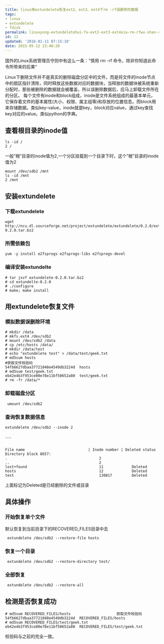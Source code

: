 ```yaml
---
title: linux用extundelete恢复ext2、ext3、ext4下rm -rf误删除的数据
tags: 
- linux 
- extundelete 
- fdisk
permalink: linuxyong-extundeletehui-fu-ext2-ext3-ext4xia-rm-rfwu-shan-chu-de-shu-ju
id: 12
updated: '2016-01-11 07:15:10'
date: 2015-05-12 23:40:20
---
```


国外的Linux系统管理员守则中有这么一条：“慎用 rm -rf 命令，除非你知道此命令所带来的后果“

Linux下删除文件并不是真实的删除磁盘分区中的文件，而是将文件的inode节点中的扇区指针清除，同时释放这些数据对应的数据块，当释放的数据块被系统重新分配时，那些被删除的数据就会被覆盖，所以误删除数据后，应马上卸载文件所在的分区。
每个文件有inode和block组成，inode是文件系统组成的最基本单元，它保存着文件的基本属性(大小、权限、属主组等)和存放的位置信息。而block用来存储数据。类似key-value，inode就是key，block对应value，通过key查找key对应的value。类似python的字典。

## 查看根目录的inode值
``` 
ls -id /
2 /
```
一般”根”目录的inode值为2,一个分区挂载到一个目录下时，这个”根”目录的inode值为2

```
mount /dev/sdb2 /mnt
ls -id /mnt
2 /mnt
```

## 安装extundelete

### 下载extundelete

```
wget   http://ncu.dl.sourceforge.net/project/extundelete/extundelete/0.2.0/extundelete-0.2.0.tar.bz2
```
### 所需依赖包
```
yum -y install e2fsprogs e2fsprogs-libs e2fsprogs-devel
```
### 编译安装extundelte
```
# tar jxvf extundelete-0.2.0.tar.bz2
# cd extundelte-0.2.0
# ./configure
# make; make install
```
## 用extundelete恢复文件

### 模拟数据误删除环境
```
# mkdir /data
# mkfs.ext4 /dev/sdb2
# mount /dev/sdb2 /data
# cp /etc/hosts /data/
# mkdir /data/test
# echo "extundelete test" > /data/test/geek.txt
# md5sum hosts                           
#获取文件校验码
54fb6627dbaa37721048e4549db3224d  hosts
# md5sum test/geek.txt
eb42e4b3f953ce00e78e11bf50652a80  test/geek.txt
# rm -fr /data/*
```
### 卸载磁盘分区
```
 umount /dev/sdb2
```
### 查询恢复数据信息
```
extundelete /dev/sdb2 --inode 2
```
.....
```

File name                             | Inode number | Deleted status
Directory block 8657:
.                                          2
..                                         2
lost+found                                 11             Deleted
hosts                                      12             Deleted
test                                       130817         Deleted
```
上面标记为Deleted是已经删除的文件或目录

## 具体操作
### 开始恢复单个文件
默认恢复到当前目录下的RECOVERED_FILES目录中去
```
 extundelete /dev/sdb2 --restore-file hosts
```
### 恢复一个目录
```
 extundelete /dev/sdb2 --restore-directory test/
```
### 全部恢复
```
 extundelete /dev/sdb2 --restore-all
```

## 检测是否恢复成功
```
# md5sum RECOVERED_FILES/hosts                     获取文件校验码
54fb6627dbaa37721048e4549db3224d  RECOVERED_FILES/hosts
# md5sum RECOVERED_FILES/test/geek.txt
eb42e4b3f953ce00e78e11bf50652a80  RECOVERED_FILES/test/geek.txt
```
校验码与之前的完全一致。
